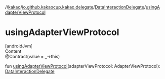 //[kakao](../../../index.md)/[io.github.kakaocup.kakao.delegate](../index.md)/[DataInteractionDelegate](index.md)/[usingAdapterViewProtocol](using-adapter-view-protocol.md)



# usingAdapterViewProtocol  
[androidJvm]  
Content  
@Contract(value = _->this)  
  
fun [usingAdapterViewProtocol](using-adapter-view-protocol.md)(adapterViewProtocol: AdapterViewProtocol): [DataInteractionDelegate](index.md)  




